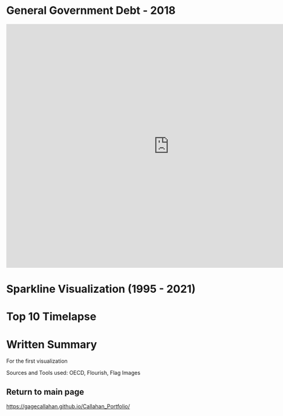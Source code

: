 # General Government Debt - 2018


<iframe src="https://data.oecd.org/chart/7bdX" width="860" height="645" style="border: 0" mozallowfullscreen="true" webkitallowfullscreen="true" allowfullscreen="true"><a href="https://data.oecd.org/chart/7bdX" target="_blank">OECD Chart: General government debt, Total, % of GDP, Annual, 2018</a></iframe>


# Sparkline Visualization (1995 - 2021)

<div class="flourish-embed flourish-chart" data-src="visualisation/14976338"><script src="https://public.flourish.studio/resources/embed.js"></script></div>

# Top 10 Timelapse

<div class="flourish-embed flourish-bar-chart-race" data-src="visualisation/14987099"><script src="https://public.flourish.studio/resources/embed.js"></script></div>

# Written Summary

For the first visualization

Sources and Tools used: OECD, Flourish, Flag Images

## Return to main page
https://gagecallahan.github.io/Callahan_Portfolio/
